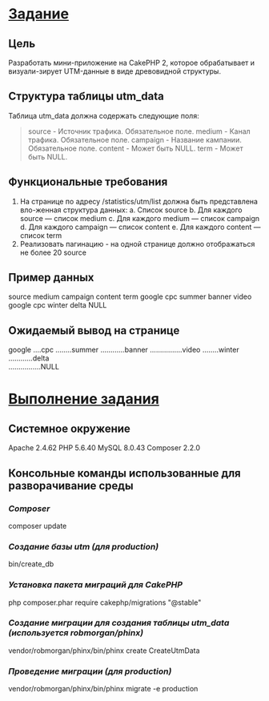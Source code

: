 # <u>Задание</u>

## Цель
Разработать мини-приложение на CakePHP 2, которое обрабатывает и визуали-зирует UTM-данные в виде древовидной структуры.

## Структура таблицы utm_data
Таблица utm_data должна содержать следующие поля:
>	source - Источник трафика. Обязательное поле.
>	medium - Канал трафика. Обязательное поле.
>	campaign - Название кампании. Обязательное поле.
>	content - Может быть NULL.
>	term - Может быть NULL.
## Функциональные требования
1.	На странице по адресу /statistics/utm/list должна быть представлена вло-женная структура данных:
a.	Список source
b.	Для каждого source — список medium
c.	Для каждого medium — список campaign
d.	Для каждого campaign — список content
e.	Для каждого content — список term
2.	Реализовать пагинацию - на одной странице должно отображаться не более 20 source

## Пример данных
source	medium	campaign	content	term
google	cpc	summer	banner	video
google	cpc	winter	delta	NULL

## Ожидаемый вывод на странице
google
....cpc
........summer
............banner
................video
........winter		
............delta	
................NULL

# <u>Выполнение задания</u>
## Системное окружение
Apache 2.4.62
PHP 5.6.40
MySQL 8.0.43
Composer 2.2.0

## Консольные команды использованные для разворачивание среды
### _Composer_
composer update

### *Создание базы utm (для production)*
bin/create_db

### *Установка пакета миграций для CakePHP*
php composer.phar require cakephp/migrations "@stable"

### *Создание миграции для создания таблицы utm_data (используется robmorgan/phinx)*
vendor/robmorgan/phinx/bin/phinx create CreateUtmData

### *Проведение миграции (для production)*
vendor/robmorgan/phinx/bin/phinx migrate -e production

